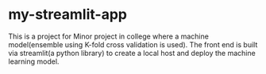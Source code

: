 # my-streamlit-app
This is a project for Minor project in college where a machine model(ensemble using K-fold cross validation is used).
The front end is built via streamlit(a python library) to create a local host and deploy the machine learning model.

